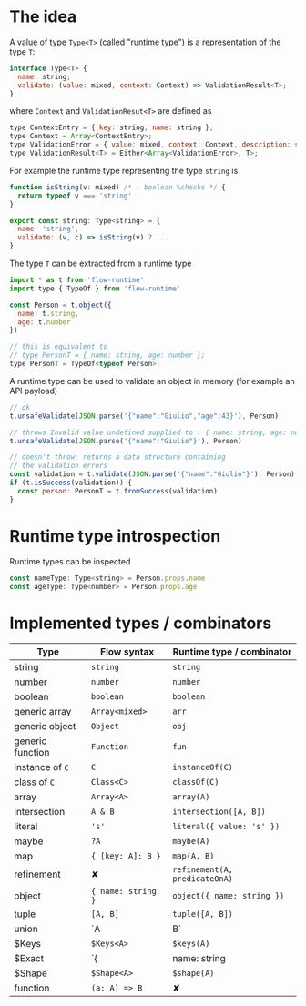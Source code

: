 # The idea

A value of type `Type<T>` (called "runtime type") is a representation of the type `T`:

```js
interface Type<T> {
  name: string;
  validate: (value: mixed, context: Context) => ValidationResult<T>;
}
```

where `Context` and `ValidationResut<T>` are defined as

```js
type ContextEntry = { key: string, name: string };
type Context = Array<ContextEntry>;
type ValidationError = { value: mixed, context: Context, description: string };
type ValidationResult<T> = Either<Array<ValidationError>, T>;
```

For example the runtime type representing the type `string` is

```js
function isString(v: mixed) /* : boolean %checks */ {
  return typeof v === 'string'
}

export const string: Type<string> = {
  name: 'string',
  validate: (v, c) => isString(v) ? ...
}
```

The type `T` can be extracted from a runtime type

```js
import * as t from 'flow-runtime'
import type { TypeOf } from 'flow-runtime'

const Person = t.object({
  name: t.string,
  age: t.number
})

// this is equivalent to
// type PersonT = { name: string, age: number };
type PersonT = TypeOf<typeof Person>;
```

A runtime type can be used to validate an object in memory (for example an API payload)

```js
// ok
t.unsafeValidate(JSON.parse('{"name":"Giulio","age":43}'), Person)

// throws Invalid value undefined supplied to : { name: string, age: number }/age: number
t.unsafeValidate(JSON.parse('{"name":"Giulio"}'), Person)

// doesn't throw, returns a data structure containing
// the validation errors
const validation = t.validate(JSON.parse('{"name":"Giulio"}'), Person)
if (t.isSuccess(validation)) {
  const person: PersonT = t.fromSuccess(validation)
}
```

# Runtime type introspection

Runtime types can be inspected

```js
const nameType: Type<string> = Person.props.name
const ageType: Type<number> = Person.props.age
```

# Implemented types / combinators

| Type | Flow syntax | Runtime type / combinator |
|------|-------|-------------|
| string | `string` | `string` |
| number | `number` | `number` |
| boolean | `boolean` | `boolean` |
| generic array | `Array<mixed>` | `arr` |
| generic object | `Object` | `obj` |
| generic function | `Function` | `fun` |
| instance of `C` | `C` | `instanceOf(C)` |
| class of `C` | `Class<C>` | `classOf(C)` |
| array | `Array<A>` | `array(A)` |
| intersection | `A & B` | `intersection([A, B])` |
| literal | `'s'` | `literal({ value: 's' })` |
| maybe | `?A` | `maybe(A)` |
| map | `{ [key: A]: B }` | `map(A, B)` |
| refinement | ✘ | `refinement(A, predicateOnA)` |
| object | `{ name: string }` | `object({ name: string })` |
| tuple | `[A, B]` | `tuple([A, B])` |
| union | `A | B` | `union([A, B])` |
| $Keys | `$Keys<A>` | `$keys(A)` |
| $Exact | `{| name: string |}` | `$exact({ name: string })` |
| $Shape | `$Shape<A>` | `$shape(A)` |
| function | `(a: A) => B` | ✘ |
